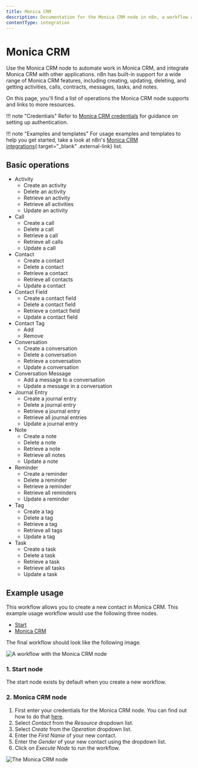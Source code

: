 ```yaml
---
title: Monica CRM
description: Documentation for the Monica CRM node in n8n, a workflow automation platform. Includes details of operations and configuration, and links to examples and credentials information.
contentType: integration
---
```


# Monica CRM

Use the Monica CRM node to automate work in Monica CRM, and integrate Monica CRM with other applications. n8n has built-in support for a wide range of Monica CRM features, including creating, updating, deleting, and getting activities, calls, contracts, messages, tasks, and notes. 

On this page, you'll find a list of operations the Monica CRM node supports and links to more resources.

!!! note "Credentials"
    Refer to [Monica CRM credentials](/integrations/builtin/credentials/monicacrm/) for guidance on setting up authentication. 

!!! note "Examples and templates"
    For usage examples and templates to help you get started, take a look at n8n's [Monica CRM integrations](https://n8n.io/integrations/monica-crm/){:target="_blank" .external-link} list.



## Basic operations

* Activity
    * Create an activity
    * Delete an activity
    * Retrieve an activity
    * Retrieve all activities
    * Update an activity
* Call
    * Create a call
    * Delete a call
    * Retrieve a call
    * Retrieve all calls
    * Update a call
* Contact
    * Create a contact
    * Delete a contact
    * Retrieve a contact
    * Retrieve all contacts
    * Update a contact
* Contact Field
    * Create a contact field
    * Delete a contact field
    * Retrieve a contact field
    * Update a contact field
* Contact Tag
    * Add
    * Remove
* Conversation
    * Create a conversation
    * Delete a conversation
    * Retrieve a conversation
    * Update a conversation
* Conversation Message
    * Add a message to a conversation
    * Update a message in a conversation
* Journal Entry
    * Create a journal entry
    * Delete a journal entry
    * Retrieve a journal entry
    * Retrieve all journal entries
    * Update a journal entry
* Note
    * Create a note
    * Delete a note
    * Retrieve a note
    * Retrieve all notes
    * Update a note
* Reminder
    * Create a reminder
    * Delete a reminder
    * Retrieve a reminder
    * Retrieve all reminders
    * Update a reminder
* Tag
    * Create a tag
    * Delete a tag
    * Retrieve a tag
    * Retrieve all tags
    * Update a tag
* Task
    * Create a task
    * Delete a task
    * Retrieve a task
    * Retrieve all tasks
    * Update a task


## Example usage

This workflow allows you to create a new contact in Monica CRM. This example usage workflow would use the following three nodes.
- [Start](/integrations/builtin/core-nodes/n8n-nodes-base.start/)
- [Monica CRM]()

The final workflow should look like the following image.

![A workflow with the Monica CRM node](/_images/integrations/builtin/app-nodes/monicacrm/workflow.png)

### 1. Start node

The start node exists by default when you create a new workflow.

### 2. Monica CRM node

1. First enter your credentials for the Monica CRM node. You can find out how to do that [here](/integrations/builtin/credentials/monicacrm/).
2. Select *Contact* from the *Resource* dropdown list.
3. Select *Create* from the *Operation* dropdown list.
3. Enter the *First Name* of your new contact.
4. Enter the *Gender* of your new contact using the dropdown list.
5. Click on *Execute Node* to run the workflow.

![The Monica CRM node](/_images/integrations/builtin/app-nodes/monicacrm/monicacrm_node.png)

